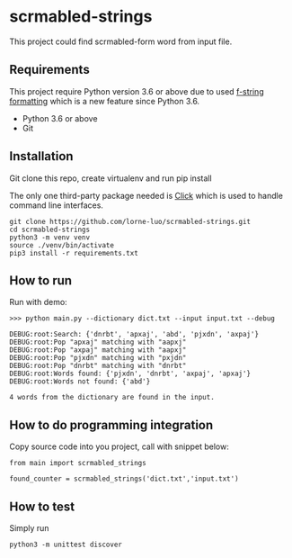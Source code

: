 # scrmabled-strings

This project could find scrmabled-form word from input file. 


## Requirements

This project require Python version 3.6 or above due to used [f-string formatting](https://docs.python.org/3/reference/lexical_analysis.html#f-strings) which is a new feature since Python 3.6.
- Python 3.6 or above
- Git


## Installation
Git clone this repo, create virtualenv and run pip install

The only one third-party package needed is [Click](https://click.palletsprojects.com/en/7.x/) which is used to handle command line interfaces.
```
git clone https://github.com/lorne-luo/scrmabled-strings.git 
cd scrmabled-strings
python3 -m venv venv
source ./venv/bin/activate
pip3 install -r requirements.txt
```

## How to run
Run with demo:
```
>>> python main.py --dictionary dict.txt --input input.txt --debug

DEBUG:root:Search: {'dnrbt', 'apxaj', 'abd', 'pjxdn', 'axpaj'}
DEBUG:root:Pop "apxaj" matching with "aapxj"
DEBUG:root:Pop "axpaj" matching with "aapxj"
DEBUG:root:Pop "pjxdn" matching with "pxjdn"
DEBUG:root:Pop "dnrbt" matching with "dnrbt"
DEBUG:root:Words found: {'pjxdn', 'dnrbt', 'axpaj', 'apxaj'}
DEBUG:root:Words not found: {'abd'}

4 words from the dictionary are found in the input.
```

## How to do programming integration
Copy source code into you project, call with snippet below:
```
from main import scrmabled_strings

found_counter = scrmabled_strings('dict.txt','input.txt')
```

 
## How to test
Simply run
```
python3 -m unittest discover
```
